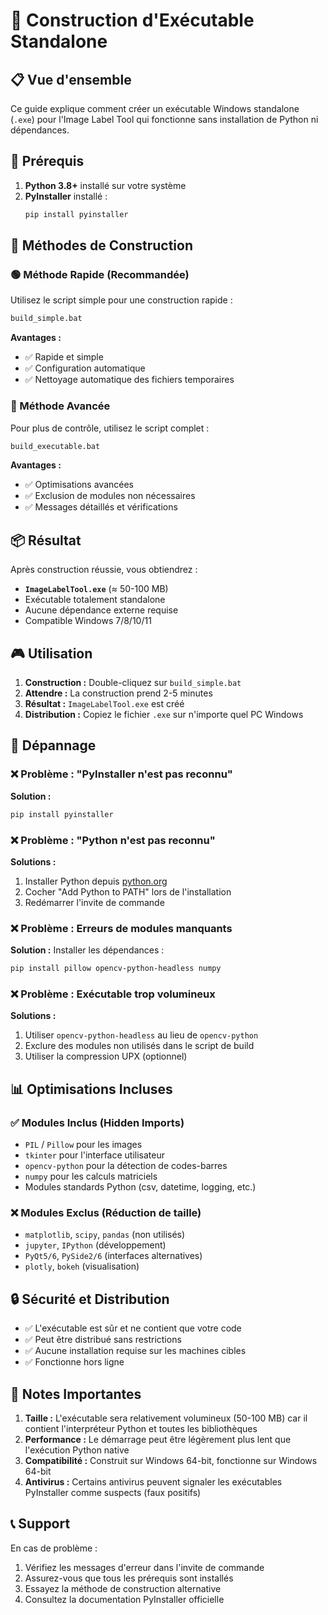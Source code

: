 # 🚀 Construction d'Exécutable Standalone

## 📋 Vue d'ensemble

Ce guide explique comment créer un exécutable Windows standalone (`.exe`) pour l'Image Label Tool qui fonctionne sans installation de Python ni dépendances.

## 🔧 Prérequis

1. **Python 3.8+** installé sur votre système
2. **PyInstaller** installé :
   ```bash
   pip install pyinstaller
   ```

## 🎯 Méthodes de Construction

### 🟢 Méthode Rapide (Recommandée)

Utilisez le script simple pour une construction rapide :

```bash
build_simple.bat
```

**Avantages :**
- ✅ Rapide et simple
- ✅ Configuration automatique
- ✅ Nettoyage automatique des fichiers temporaires

### 🔵 Méthode Avancée

Pour plus de contrôle, utilisez le script complet :

```bash
build_executable.bat
```

**Avantages :**
- ✅ Optimisations avancées
- ✅ Exclusion de modules non nécessaires
- ✅ Messages détaillés et vérifications

## 📦 Résultat

Après construction réussie, vous obtiendrez :

- **`ImageLabelTool.exe`** (≈ 50-100 MB)
- Exécutable totalement standalone
- Aucune dépendance externe requise
- Compatible Windows 7/8/10/11

## 🎮 Utilisation

1. **Construction :** Double-cliquez sur `build_simple.bat`
2. **Attendre :** La construction prend 2-5 minutes
3. **Résultat :** `ImageLabelTool.exe` est créé
4. **Distribution :** Copiez le fichier `.exe` sur n'importe quel PC Windows

## 🐛 Dépannage

### ❌ Problème : "PyInstaller n'est pas reconnu"

**Solution :**
```bash
pip install pyinstaller
```

### ❌ Problème : "Python n'est pas reconnu"

**Solutions :**
1. Installer Python depuis [python.org](https://www.python.org)
2. Cocher "Add Python to PATH" lors de l'installation
3. Redémarrer l'invite de commande

### ❌ Problème : Erreurs de modules manquants

**Solution :** Installer les dépendances :
```bash
pip install pillow opencv-python-headless numpy
```

### ❌ Problème : Exécutable trop volumineux

**Solutions :**
1. Utiliser `opencv-python-headless` au lieu de `opencv-python`
2. Exclure des modules non utilisés dans le script de build
3. Utiliser la compression UPX (optionnel)

## 📊 Optimisations Incluses

### ✅ Modules Inclus (Hidden Imports)
- `PIL` / `Pillow` pour les images
- `tkinter` pour l'interface utilisateur
- `opencv-python` pour la détection de codes-barres
- `numpy` pour les calculs matriciels
- Modules standards Python (csv, datetime, logging, etc.)

### ❌ Modules Exclus (Réduction de taille)
- `matplotlib`, `scipy`, `pandas` (non utilisés)
- `jupyter`, `IPython` (développement)
- `PyQt5/6`, `PySide2/6` (interfaces alternatives)
- `plotly`, `bokeh` (visualisation)

## 🔒 Sécurité et Distribution

- ✅ L'exécutable est sûr et ne contient que votre code
- ✅ Peut être distribué sans restrictions
- ✅ Aucune installation requise sur les machines cibles
- ✅ Fonctionne hors ligne

## 📝 Notes Importantes

1. **Taille :** L'exécutable sera relativement volumineux (50-100 MB) car il contient l'interpréteur Python et toutes les bibliothèques
2. **Performance :** Le démarrage peut être légèrement plus lent que l'exécution Python native
3. **Compatibilité :** Construit sur Windows 64-bit, fonctionne sur Windows 64-bit
4. **Antivirus :** Certains antivirus peuvent signaler les exécutables PyInstaller comme suspects (faux positifs)

## 📞 Support

En cas de problème :
1. Vérifiez les messages d'erreur dans l'invite de commande
2. Assurez-vous que tous les prérequis sont installés
3. Essayez la méthode de construction alternative
4. Consultez la documentation PyInstaller officielle